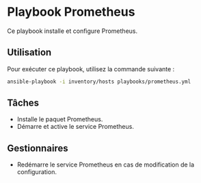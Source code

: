 # Playbook Prometheus

Ce playbook installe et configure Prometheus.

## Utilisation

Pour exécuter ce playbook, utilisez la commande suivante :

```bash
ansible-playbook -i inventory/hosts playbooks/prometheus.yml
```

## Tâches

- Installe le paquet Prometheus.
- Démarre et active le service Prometheus.

## Gestionnaires

- Redémarre le service Prometheus en cas de modification de la configuration.
